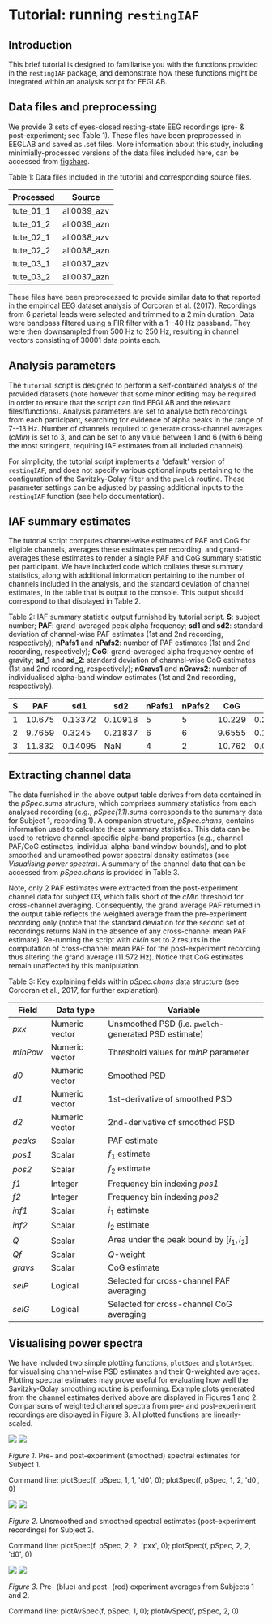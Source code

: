 # Tutorial: running `restingIAF`

## Introduction
This brief tutorial is designed to familiarise you with the functions provided in the `restingIAF` package, and demonstrate how these functions might be integrated within an analysis script for EEGLAB.

## Data files and preprocessing
We provide 3 sets of eyes-closed resting-state EEG recordings (pre- & post-experiment; see Table 1).
These files have been preprocessed in EEGLAB and saved as .set files.
More information about this study, including minimially-processed versions of the data files included here, can be accessed from [figshare](https://figshare.com/articles/Muspelheim_data/3412312).

Table 1: Data files included in the tutorial and corresponding source files.

| Processed | Source |
|---|---|
| tute_01_1 | ali0039_azv |
| tute_01_2 | ali0039_azn |
| tute_02_1 | ali0038_azv |
| tute_02_2 | ali0038_azn |
| tute_03_1 | ali0037_azv |
| tute_03_2 | ali0037_azn |

These files have been preprocessed to provide similar data to that reported in the empirical EEG dataset analysis of Corcoran et al. (2017).
Recordings from 6 parietal leads were selected and trimmed to a 2 min duration.
Data were bandpass filtered using a FIR filter with a 1--40 Hz passband.
They were then downsampled from 500 Hz to 250 Hz, resulting in channel vectors consisting of 30001 data points each.

## Analysis parameters
The `tutorial` script is designed to perform a self-contained analysis of the provided datasets (note however that some minor editing may be required in order to ensure that the script can find EEGLAB and the relevant files/functions).
Analysis parameters are set to analyse both recordings from each participant, searching for evidence of alpha peaks in the range of 7--13 Hz.
Number of channels required to generate cross-channel averages ($cMin$) is set to 3, and can be set to any value between 1 and 6 (with 6 being the most stringent, requiring IAF estimates from all included channels).

For simplicity, the tutorial script implements a 'default' version of `restingIAF`, and does not specify various optional inputs pertaining to the configuration of the Savitzky-Golay filter and the `pwelch` routine.
These parameter settings can be adjusted by passing additional inputs to the `restingIAF` function (see help documentation).

## IAF summary estimates
The tutorial script computes channel-wise estimates of PAF and CoG for eligible channels, averages these estimates per recording, and grand-averages these estimates to render a single PAF and CoG summary statistic per participant.
We have included code which collates these summary statistics, along with additional information pertaining to the number of channels included in the analysis, and the standard deviation of channel estimates, in the table that is output to the console.
This output should correspond to that displayed in Table 2.

Table 2: IAF summary statistic output furnished by tutorial script. **S**: subject number; **PAF**: grand-averaged peak alpha frequency; **sd1** and **sd2**: standard deviation of channel-wise PAF estimates (1st and 2nd recording, respectively); **nPafs1** and **nPafs2**: number of PAF estimates (1st and 2nd recording, respectively); **CoG**: grand-averaged alpha frequency centre of gravity; **sd_1** and **sd_2**: standard deviation of channel-wise CoG estimates (1st and 2nd recording, respectively); **nGravs1** and **nGravs2**: number of individualised alpha-band window estimates (1st and 2nd recording, respectively).

| S | PAF | sd1 | sd2 | nPafs1 | nPafs2 | CoG | sd_1 | sd_2 | nGravs1 | nGravs2 |
|---|---|---|---|---|---|---|---|---|---|---|
| 1 | 10.675 | 0.13372 | 0.10918 | 5 | 5 | 10.229 | 0.21824 | 0.16021 | 6 | 6 |
| 2 | 9.7659 | 0.3245 | 0.21837 | 6 | 6 | 9.6555 | 0.11511 | 0.12073 | 6 | 6 |
| 3 | 11.832 | 0.14095 | NaN | 4 | 2 | 10.762 | 0.044185 | 0.20114 | 6 | 4 |

## Extracting channel data
The data furnished in the above output table derives from data contained in the *pSpec.sums* structure, which comprises summary statistics from each analysed recording (e.g., *pSpec(1,1).sums* corresponds to the summary data for Subject 1, recording 1).
A companion structure, *pSpec.chans*, contains information used to calculate these summary statistics.
This data can be used to retrieve channel-specific alpha-band properties (e.g., channel PAF/CoG estimates, individual alpha-band window bounds), and to plot smoothed and unsmoothed power spectral density estimates (see *Visualising power spectra*).
A summary of the channel data that can be accessed from *pSpec.chans* is provided in Table 3.

Note, only 2 PAF estimates were extracted from the post-experiment channel data for subject 03, which falls short of the $cMin$ threshold for cross-channel averaging.
Consequently, the grand average PAF returned in the output table reflects the weighted average from the pre-experiment recording only (notice that the standard deviation for the second set of recordings returns NaN in the absence of any cross-channel mean PAF estimate).
Re-running the script with $cMin$ set to 2 results in the computation of cross-channel mean PAF for the post-experiment recording, thus altering the grand average (11.572 Hz).
Notice that CoG estimates remain unaffected by this manipulation.

Table 3: Key explaining fields within *pSpec.chans* data structure (see Corcoran et al., 2017, for further explanation).

| Field | Data type | Variable |
|---|---|---|
| *pxx* | Numeric vector | Unsmoothed PSD (i.e. `pwelch`-generated PSD estimate) |
| *minPow* | Numeric vector | Threshold values for *minP* parameter |
| *d0* | Numeric vector | Smoothed PSD |
| *d1* | Numeric vector | 1st-derivative of smoothed PSD |
| *d2* | Numeric vector | 2nd-derivative of smoothed PSD |
| *peaks* | Scalar | PAF estimate |
| *pos1* | Scalar | $f_1$ estimate |
| *pos2* | Scalar | $f_2$ estimate |
| *f1* | Integer | Frequency bin indexing *pos1* |
| *f2* | Integer | Frequency bin indexing *pos2* |
| *inf1* | Scalar | $i_1$ estimate |
| *inf2* | Scalar | $i_2$ estimate |
| *Q* | Scalar | Area under the peak bound by $[i_1,i_2]$ |
| *Qf* | Scalar | *Q*-weight |
| *gravs* | Scalar | CoG estimate |
| *selP* | Logical | Selected for cross-channel PAF averaging |
| *selG* | Logical | Selected for cross-channel CoG averaging |

## Visualising power spectra
We have included two simple plotting functions, `plotSpec` and `plotAvSpec`, for visualising channel-wise PSD estimates and their Q-weighted averages.
Plotting spectral estimates may prove useful for evaluating how well the Savitzky-Golay smoothing routine is performing.
Example plots generated from the channel estimates derived above are displayed in Figures 1 and 2.
Comparisons of weighted channel spectra from pre- and post-experiment recordings are displayed in Figure 3.
All plotted functions are linearly-scaled.

![](s1pre.png) ![](s1post.png)

*Figure 1*. Pre- and post-experiment (smoothed) spectral estimates for Subject 1.

Command line: plotSpec(f, pSpec, 1, 1, 'd0', 0); plotSpec(f, pSpec, 1, 2, 'd0', 0)

![](s2unsmoo.png) ![](s2smoo.png)

*Figure 2*. Unsmoothed and smoothed spectral estimates (post-experiment recordings) for Subject 2.

Command line: plotSpec(f, pSpec, 2, 2, 'pxx', 0); plotSpec(f, pSpec, 2, 2, 'd0', 0)

![](s1avs.png) ![](s2avs.png)

*Figure 3*. Pre- (blue) and post- (red) experiment averages from Subjects 1 and 2.

Command line: plotAvSpec(f, pSpec, 1, 0); plotAvSpec(f, pSpec, 2, 0)
